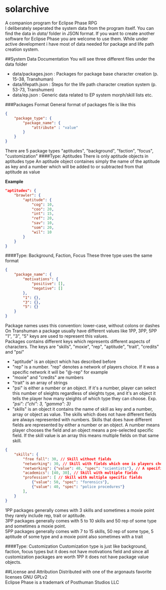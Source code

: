 solarchive
==========

A companion program for Eclipse Phase RPG  
I deliberately seperated the system data from the program itself. You can find the data in *data/* folder in JSON format. If you want to create another software for Eclipse Phase you are welcome to use them.
While under active development i have most of data needed for package and life path creation system.  

##System Data Documentation
You will see three different files under the data folder 
+ data/packages.json : Packages for package base character creation (p. 15-38, Transhuman)
+ data/lifepath.json : Steps for the life path character creation system (p. 53-73, Transhumen)
+ data/ep.json : Generic data related to EP system morph/skill lists etc.

###Packages Format
General format of packages file is like this
```json
{
    "package_type": {
        "package_name": {
            "attribute" : "value"
        }
    }
}
```
There are 5 package types "aptitudes", "background", "faction", "focus", "customization"
####Type: Aptitudes
There is only aptitude objects in aptitudes type
An aptitude object containes simply the name of the aptitude as key and a number which will be added to or subtracted from that aptitude as value  
  
**Example**
```json
"aptitudes": {
    "brawler": {
        "aptitude": {
            "cog": 10,
            "coo": 20,
            "int": 15,
            "ref": 20,
            "sav": 10,
            "som": 20,
            "wil": 10
        }
    }
}
```
####Type: Background, Faction, Focus
These three type uses the same format
```json
{
    "package_name": {
        "motivations": {
            "positive": [],
            "negative": []
        },
        "1": {},
        "3": {},
        "5": {}
    }
}
```
Package names uses this convention: lower-case, without colons or dashes  
On Transhuman a package usually have different values like 1PP, 3PP, 5PP "1", "3", "5" keys are used to represent this values.  
Packages contains different keys which represents different aspects of characters. The keys are "skills", "moxie", "rep", "aptitude", "trait", "credits" and "psi"  
+ "aptitude" is an object which has described before
+ "rep" is a number. "rep" denotes a network of players choice. If it was a specific network it will be "@-rep" for example
+ "moxie" and "credits" are numbers
+ "trait" is an array of strings
+ "psi" is either a number or an object. If it's a number, player can select this number of sleights regardless of sleights type, and it's an object it tells the player how many sleights of which type they can choose. Exp. *"psi": {"chi": 3, "gamma": 3}*
+ "skills" is an object it contains the name of skill as key and a number, array or object as value. The skills which does not have different fields are always represented with numbers. Skills that does have different fields are represented by either a number or an object. A number means player chooses the field and an object means a pre-selected specific field. If the skill value is an array this means multiple fields on that same skill.
```json
{
    "skills": {
        "free fall": 30, // Skill without fields
        "networking": 30, // Skill with fields which one is players choice
        "networking": {"value": 40, "spec": "scientists"}, // A specific field
        "academics": [40, 30], // Skill with multiple fields
        "profession": [ // Skill with multiple specific fields
            {"value": 50, "spec": "forensics"}, 
            {"value": 40, "spec": "police procedures"}
        ],
    }
}
```
  
1PP packages generally comes with 3 skills and sometimes a moxie point they rarely include rep, trait or aptitude.  
3PP packages generally comes with 5 to 10 skills and 50 rep of some type and sometimes a moxie point.  
5PP packages generally comes with 7 to 15 skills, 50 rep of some type, 5 aptitude of some type and a moxie point also sometimes with a trait

####Type: Customization
Customization type is just like background, faction, focus types but it does not have motivations field and since all customization packages are worth 1PP it does not have package value objects.

##License and Attribution
Distributed with one of the argonauts favorite licenses GNU GPLv2  
Eclipse Phase is a trademark of Posthuman Studios LLC
